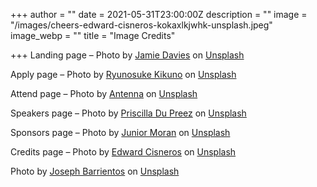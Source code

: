 +++
author = ""
date = 2021-05-31T23:00:00Z
description = ""
image = "/images/cheers-edward-cisneros-kokaxlkjwhk-unsplash.jpeg"
image_webp = ""
title = "Image Credits"

+++
Landing page – Photo by [Jamie Davies](https://unsplash.com/@jamie_davies?utm_source=unsplash&utm_medium=referral&utm_content=creditCopyText) on [Unsplash](https://unsplash.com/s/photos/cowes?utm_source=unsplash&utm_medium=referral&utm_content=creditCopyText)

Apply page – Photo by [Ryunosuke Kikuno](https://unsplash.com/@ryunosuke_kikuno?utm_source=unsplash&utm_medium=referral&utm_content=creditCopyText) on [Unsplash](https://unsplash.com/s/photos/raise-hand?utm_source=unsplash&utm_medium=referral&utm_content=creditCopyText)

Attend page – Photo by [Antenna](https://unsplash.com/@antenna?utm_source=unsplash&utm_medium=referral&utm_content=creditCopyText) on [Unsplash](https://unsplash.com/s/photos/conference?utm_source=unsplash&utm_medium=referral&utm_content=creditCopyText)

Speakers page – Photo by [Priscilla Du Preez](https://unsplash.com/@priscilladupreez?utm_source=unsplash&utm_medium=referral&utm_content=creditCopyText) on [Unsplash](https://unsplash.com/s/photos/conference?utm_source=unsplash&utm_medium=referral&utm_content=creditCopyText)

Sponsors page – Photo by [Junior Moran](https://unsplash.com/@jr_morannn?utm_source=unsplash&utm_medium=referral&utm_content=creditCopyText) on [Unsplash](https://unsplash.com/s/photos/thanks?utm_source=unsplash&utm_medium=referral&utm_content=creditCopyText)

Credits page – Photo by [Edward Cisneros](https://unsplash.com/@everythingcaptured?utm_source=unsplash&utm_medium=referral&utm_content=creditCopyText) on [Unsplash](https://unsplash.com/s/photos/hands-up?utm_source=unsplash&utm_medium=referral&utm_content=creditCopyText)

Photo by [Joseph Barrientos](https://unsplash.com/@jbcreate_?utm_source=unsplash&utm_medium=referral&utm_content=creditCopyText) on [Unsplash](https://unsplash.com/?utm_source=unsplash&utm_medium=referral&utm_content=creditCopyText)
